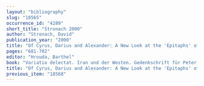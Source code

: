 ```yaml
---
layout: "bibliography"
slug: "18565"
occurrence_id: "4289"
short_title: "Stronach 2000"
author: "Stronach, David"
publication_year: "2000"
title: "Of Cyrus, Darius and Alexander: A New Look at the 'Epitaphs' of Cyrus the Great"
pages: "681-702"
editor: "Hrouda, Barthel"
book: "Variatio delectat. Iran und der Westen. Gedenkschrift für Peter Calmeyer, Gs. Calmeyer AOAT 272 (Münster)"
title: "Of Cyrus, Darius and Alexander: A New Look at the 'Epitaphs' of Cyrus the Great"
previous_item: "18568"
---
```

